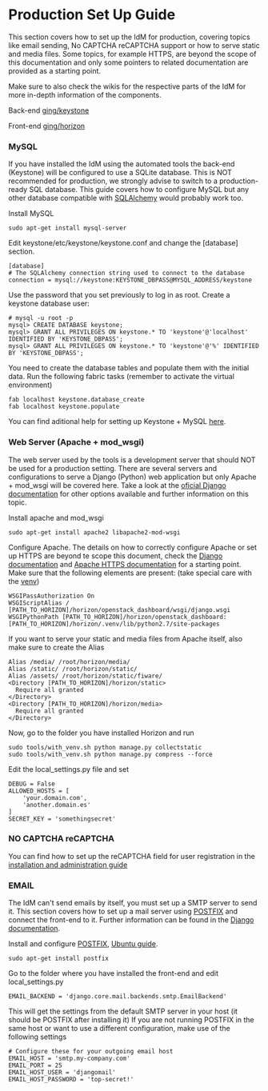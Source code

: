 Production Set Up Guide
=================

This section covers how to set up the IdM for production, covering topics like email sending, No CAPTCHA reCAPTCHA support or how to serve static and media files. Some topics, for example HTTPS, are beyond the scope of this documentation and only some pointers to related documentation are provided as a starting point.

Make sure to also check the wikis for the respective parts of the IdM for more in-depth information of the components.

Back-end [ging/keystone](https:/github.com/ging/keystone)  

Front-end [ging/horizon](https:/github.com/ging/horizon)  

### MySQL

If you have installed the IdM using the automated tools the back-end (Keystone) will be configured to use a SQLite database. This is NOT recommended for production, we strongly advise to switch to a production-ready SQL database. This guide covers how to configure MySQL but any other database compatible with [SQLAlchemy](http://www.sqlalchemy.org/) would probably work too.

Install MySQL
```
sudo apt-get install mysql-server
```

Edit keystone/etc/keystone/keystone.conf and change the [database] section.
```
[database]  
# The SQLAlchemy connection string used to connect to the database  
connection = mysql://keystone:KEYSTONE_DBPASS@MYSQL_ADDRESS/keystone  
```

Use the password that you set previously to log in as root. Create a keystone database user:
```
# mysql -u root -p  
mysql> CREATE DATABASE keystone;  
mysql> GRANT ALL PRIVILEGES ON keystone.* TO 'keystone'@'localhost' IDENTIFIED BY 'KEYSTONE_DBPASS';     
mysql> GRANT ALL PRIVILEGES ON keystone.* TO 'keystone'@'%' IDENTIFIED BY 'KEYSTONE_DBPASS';  
```

You need to create the database tables and populate them with the initial data. Run the following fabric tasks (remember to activate the virtual environment)
```
fab localhost keystone.database_create
fab localhost keystone.populate
```

You can find aditional help for setting up Keystone + MySQL [here](http://docs.openstack.org/havana/install-guide/install/apt/content/keystone-install.html).

### Web Server (Apache + mod_wsgi)
The web server used by the tools is a development server that should NOT be used for a production setting. There are several servers and configurations to serve a Django (Python) web application but only Apache + mod_wsgi will be covered here. Take a look at the [oficial Django documentation](https://docs.djangoproject.com/en/1.8/howto/deployment/wsgi/) for other options available and further information on this topic.

Install apache and mod_wsgi
```
sudo apt-get install apache2 libapache2-mod-wsgi
```
Configure Apache. The details on how to correctly configure Apache or set up HTTPS are beyond te scope this document, check the [Django documentation](https://docs.djangoproject.com/en/1.8/howto/deployment/wsgi/modwsgi/) and [Apache HTTPS documentation](http://httpd.apache.org/docs/2.4/ssl/ssl_howto.html) for a starting point. Make sure that the following elements are present: (take special care with the [venv](https://docs.djangoproject.com/en/1.8/howto/deployment/wsgi/modwsgi/#using-a-virtualenv))
```
WSGIPassAuthorization On  
WSGIScriptAlias / [PATH_TO_HORIZON]/horizon/openstack_dashboard/wsgi/django.wsgi
WSGIPythonPath [PATH_TO_HORIZON]/horizon/openstack_dashboard:[PATH_TO_HORIZON]/horizon/.venv/lib/python2.7/site-packages
```
If you want to serve your static and media files from Apache itself, also make sure to create the Alias
```
Alias /media/ /root/horizon/media/
Alias /static/ /root/horizon/static/
Alias /assets/ /root/horizon/static/fiware/
<Directory [PATH_TO_HORIZON]/horizon/static>
  Require all granted
</Directory>
<Directory [PATH_TO_HORIZON]/horizon/media>
  Require all granted
</Directory>
```

Now, go to the folder you have installed Horizon and run
```
sudo tools/with_venv.sh python manage.py collectstatic
sudo tools/with_venv.sh python manage.py compress --force
```
Edit the local_settings.py file and set
```
DEBUG = False
ALLOWED_HOSTS = [
    'your.domain.com',
    'another.domain.es'
]
SECRET_KEY = 'somethingsecret'
```

### NO CAPTCHA reCAPTCHA
You can find how to set up the reCAPTCHA field for user registration in the [installation and administration guide](doc/admin_guide.md)

### EMAIL
The IdM can't send emails by itself, you must set up a SMTP server to send it. This section covers how to set up a mail server using [POSTFIX](http://www.postfix.org/) and connect the front-end to it. Further information can be found in the [Django documentation](https://docs.djangoproject.com/en/1.8/topics/email/#email-backends).

Install and configure [POSTFIX](http://www.postfix.org/), [Ubuntu guide](https://help.ubuntu.com/lts/serverguide/postfix.html).
```
sudo apt-get install postfix
```
Go to the folder where you have installed the front-end and edit local_settings.py
```
EMAIL_BACKEND = 'django.core.mail.backends.smtp.EmailBackend'
```
This will get the settings from the default SMTP server in your host (it should be POSTFIX after installing it) If you are not running POSTFIX in the same host or want to use a different configuration, make use of the following settings
```
# Configure these for your outgoing email host
EMAIL_HOST = 'smtp.my-company.com'
EMAIL_PORT = 25
EMAIL_HOST_USER = 'djangomail'
EMAIL_HOST_PASSWORD = 'top-secret!'
```